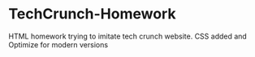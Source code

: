 # TechCrunch-Homework

HTML homework trying to imitate tech crunch website. CSS added and Optimize for modern versions
